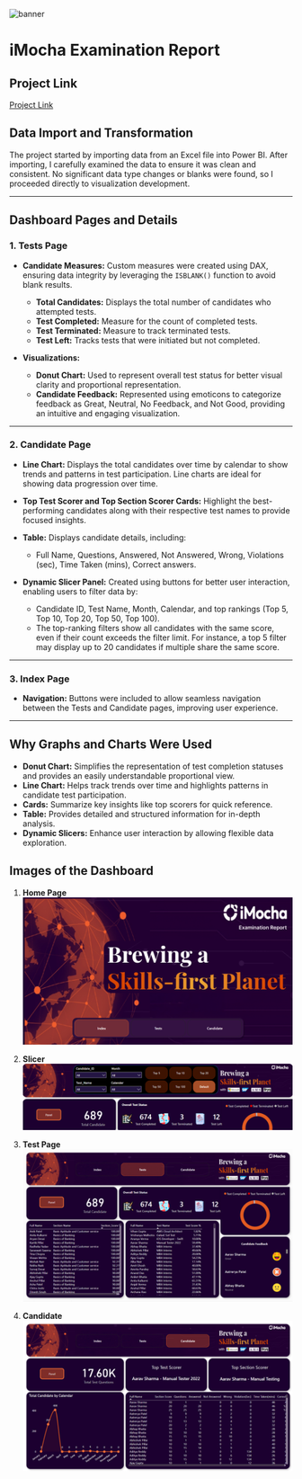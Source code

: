 ![banner](images\banner.png)
# iMocha Examination Report

## **Project Link**
[Project Link](https://app.powerbi.com/view?r=eyJrIjoiOGY3MDFhOTItZjMzNi00YWQ4LWFlZjQtMDM1OWU1NGE0NTI0IiwidCI6IjIxZTcwODQ2LTI1ZjktNGYzMy05ZjVhLTVmMzljMWQ2NzIwMCIsImMiOjF9) 

## **Data Import and Transformation**
The project started by importing data from an Excel file into Power BI. After importing, I carefully examined the data to ensure it was clean and consistent. No significant data type changes or blanks were found, so I proceeded directly to visualization development.

---

## **Dashboard Pages and Details**

### **1. Tests Page**
- **Candidate Measures:** Custom measures were created using DAX, ensuring data integrity by leveraging the `ISBLANK()` function to avoid blank results.
  - **Total Candidates:** Displays the total number of candidates who attempted tests.
  - **Test Completed:** Measure for the count of completed tests.
  - **Test Terminated:** Measure to track terminated tests.
  - **Test Left:** Tracks tests that were initiated but not completed.
  
- **Visualizations:**
  - **Donut Chart:** Used to represent overall test status for better visual clarity and proportional representation.
  - **Candidate Feedback:** Represented using emoticons to categorize feedback as Great, Neutral, No Feedback, and Not Good, providing an intuitive and engaging visualization.

---

### **2. Candidate Page**
- **Line Chart:** Displays the total candidates over time by calendar to show trends and patterns in test participation. Line charts are ideal for showing data progression over time.
- **Top Test Scorer and Top Section Scorer Cards:** Highlight the best-performing candidates along with their respective test names to provide focused insights.
- **Table:** Displays candidate details, including:
  - Full Name, Questions, Answered, Not Answered, Wrong, Violations (sec), Time Taken (mins), Correct answers.
  
- **Dynamic Slicer Panel:** Created using buttons for better user interaction, enabling users to filter data by:
  - Candidate ID, Test Name, Month, Calendar, and top rankings (Top 5, Top 10, Top 20, Top 50, Top 100).
  - The top-ranking filters show all candidates with the same score, even if their count exceeds the filter limit. For instance, a top 5 filter may display up to 20 candidates if multiple share the same score.

---

### **3. Index Page**
- **Navigation:** Buttons were included to allow seamless navigation between the Tests and Candidate pages, improving user experience.

---

## **Why Graphs and Charts Were Used**
- **Donut Chart:** Simplifies the representation of test completion statuses and provides an easily understandable proportional view.
- **Line Chart:** Helps track trends over time and highlights patterns in candidate test participation.
- **Cards:** Summarize key insights like top scorers for quick reference.
- **Table:** Provides detailed and structured information for in-depth analysis.
- **Dynamic Slicers:** Enhance user interaction by allowing flexible data exploration.

## **Images of the Dashboard**

1. **Home Page**  
   ![Home Page](images/1.png)

2. **Slicer**  
   ![Slicer](images/2.png)

3. **Test Page**  
   ![Test Page](images/3.png)

4. **Candidate**  
   ![Candidate Page](images/4.png)

